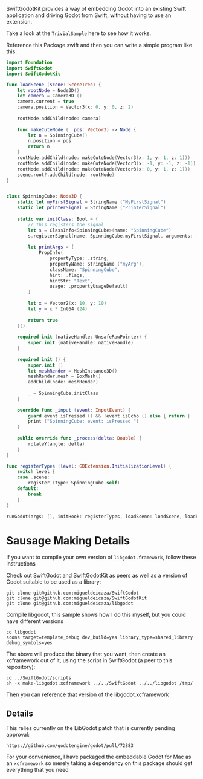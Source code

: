 SwiftGodotKit provides a way of embedding Godot into an existing Swift
application and driving Godot from Swift, without having to use an
extension.

Take a look at the `TrivialSample` here to see how it works.

Reference this Package.swift and then you can write a simple program
like this:

```swift
import Foundation
import SwiftGodot
import SwiftGodotKit

func loadScene (scene: SceneTree) {
    let rootNode = Node3D()
    let camera = Camera3D ()
    camera.current = true
    camera.position = Vector3(x: 0, y: 0, z: 2)
    
    rootNode.addChild(node: camera)
    
    func makeCuteNode (_ pos: Vector3) -> Node {
        let n = SpinningCube()
        n.position = pos
        return n
    }
    rootNode.addChild(node: makeCuteNode(Vector3(x: 1, y: 1, z: 1)))
    rootNode.addChild(node: makeCuteNode(Vector3(x: -1, y: -1, z: -1)))
    rootNode.addChild(node: makeCuteNode(Vector3(x: 0, y: 1, z: 1)))
    scene.root?.addChild(node: rootNode)
}


class SpinningCube: Node3D {
    static let myFirstSignal = StringName ("MyFirstSignal")
    static let printerSignal = StringName ("PrinterSignal")
    
    static var initClass: Bool = {
        // This registers the signal
        let s = ClassInfo<SpinningCube>(name: "SpinningCube")
        s.registerSignal(name: SpinningCube.myFirstSignal, arguments: [])
        
        let printArgs = [
            PropInfo(
                propertyType: .string,
                propertyName: StringName ("myArg"),
                className: "SpinningCube",
                hint: .flags,
                hintStr: "Text",
                usage: .propertyUsageDefault)
        ]
        
        let x = Vector2(x: 10, y: 10)
        let y = x * Int64 (24)
        
        return true
    }()
    
    required init (nativeHandle: UnsafeRawPointer) {
        super.init (nativeHandle: nativeHandle)
    }
    
    required init () {
        super.init ()
        let meshRender = MeshInstance3D()
        meshRender.mesh = BoxMesh()
        addChild(node: meshRender)
        
        _ = SpinningCube.initClass
    }
    
    override func _input (event: InputEvent) {
        guard event.isPressed () && !event.isEcho () else { return }
        print ("SpinningCube: event: isPressed ")
    }
    
    public override func _process(delta: Double) {
        rotateY(angle: delta)
    }
}

func registerTypes (level: GDExtension.InitializationLevel) {
    switch level {
    case .scene:
        register (type: SpinningCube.self)
    default:
        break
    }
}

runGodot(args: [], initHook: registerTypes, loadScene: loadScene, loadProjectSettings: { settings in })
```

# Sausage Making Details 

If you want to compile your own version of `libgodot.framework`, follow 
these instructions

Check out SwiftGodot and SwiftGodotKit as peers as well as a version
of Godot suitable to be used as a library:

```
git clone git@github.com:migueldeicaza/SwiftGodot
git clone git@github.com:migueldeicaza/SwiftGodotKit
git clone git@github.com:migueldeicaza/libgodot
```

Compile libgodot, this sample shows how I do this myself, but
you could have different versions

```
cd libgodot
scons target=template_debug dev_build=yes library_type=shared_library debug_symbols=yes 
```

The above will produce the binary that you want, then create an
xcframework out of it, using the script in SwiftGodot (a peer to this
repository):

```
cd ../SwiftGodot/scripts
sh -x make-libgodot.xcframework ../../SwiftGodot ../../libgodot /tmp/
```

Then you can reference that version of the libgodot.xcframework

## Details

This relies currently on the LibGodot patch that is currently pending
approval:

    https://github.com/godotengine/godot/pull/72883

For your convenience, I have packaged the embeddable Godot for Mac as an `xcframework`
so merely taking a dependency on this package should get everything that you need
